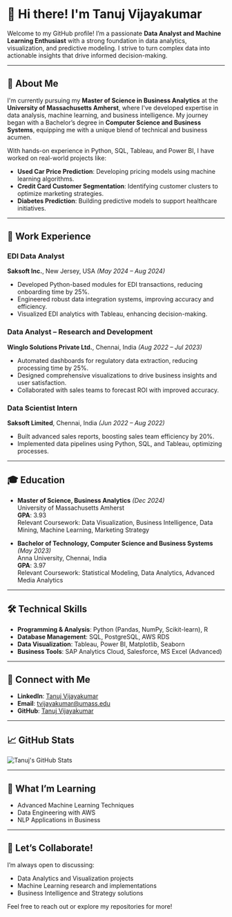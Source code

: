 # 👋 Hi there! I'm Tanuj Vijayakumar

Welcome to my GitHub profile! I’m a passionate **Data Analyst and Machine Learning Enthusiast** with a strong foundation in data analytics, visualization, and predictive modeling. I strive to turn complex data into actionable insights that drive informed decision-making.

---

## 🌟 About Me

I'm currently pursuing my **Master of Science in Business Analytics** at the **University of Massachusetts Amherst**, where I've developed expertise in data analysis, machine learning, and business intelligence. My journey began with a Bachelor’s degree in **Computer Science and Business Systems**, equipping me with a unique blend of technical and business acumen.

With hands-on experience in Python, SQL, Tableau, and Power BI, I have worked on real-world projects like:
- **Used Car Price Prediction**: Developing pricing models using machine learning algorithms.
- **Credit Card Customer Segmentation**: Identifying customer clusters to optimize marketing strategies.
- **Diabetes Prediction**: Building predictive models to support healthcare initiatives.

---

## 💼 Work Experience

### **EDI Data Analyst**  
**Saksoft Inc.**, New Jersey, USA *(May 2024 – Aug 2024)*  
- Developed Python-based modules for EDI transactions, reducing onboarding time by 25%.
- Engineered robust data integration systems, improving accuracy and efficiency.
- Visualized EDI analytics with Tableau, enhancing decision-making.

### **Data Analyst – Research and Development**  
**Winglo Solutions Private Ltd.**, Chennai, India *(Aug 2022 – Jul 2023)*  
- Automated dashboards for regulatory data extraction, reducing processing time by 25%.
- Designed comprehensive visualizations to drive business insights and user satisfaction.
- Collaborated with sales teams to forecast ROI with improved accuracy.

### **Data Scientist Intern**  
**Saksoft Limited**, Chennai, India *(Jun 2022 – Aug 2022)*  
- Built advanced sales reports, boosting sales team efficiency by 20%.
- Implemented data pipelines using Python, SQL, and Tableau, optimizing processes.

---

## 🎓 Education

- **Master of Science, Business Analytics** *(Dec 2024)*  
  University of Massachusetts Amherst  
  **GPA**: 3.93  
  Relevant Coursework: Data Visualization, Business Intelligence, Data Mining, Machine Learning, Marketing Strategy

- **Bachelor of Technology, Computer Science and Business Systems** *(May 2023)*  
  Anna University, Chennai, India  
  **GPA**: 3.97  
  Relevant Coursework: Statistical Modeling, Data Analytics, Advanced Media Analytics

---

## 🛠 Technical Skills

- **Programming & Analysis**: Python (Pandas, NumPy, Scikit-learn), R
- **Database Management**: SQL, PostgreSQL, AWS RDS
- **Data Visualization**: Tableau, Power BI, Matplotlib, Seaborn
- **Business Tools**: SAP Analytics Cloud, Salesforce, MS Excel (Advanced)

---

## 🔗 Connect with Me

- **LinkedIn**: [Tanuj Vijayakumar](https://www.linkedin.com/in/tanujvijayakumar/)  
- **Email**: tvijayakumar@umass.edu  
- **GitHub**: [Tanuj Vijayakumar](https://github.com/tanujvijayakumar)

---

## 📈 GitHub Stats

![Tanuj's GitHub Stats](https://github-readme-stats.vercel.app/api?username=tanujvijayakumar&show_icons=true&theme=radical)

---

## 🌱 What I’m Learning
- Advanced Machine Learning Techniques
- Data Engineering with AWS
- NLP Applications in Business

---

## 🤝 Let’s Collaborate!
I’m always open to discussing:
- Data Analytics and Visualization projects
- Machine Learning research and implementations
- Business Intelligence and Strategy solutions

Feel free to reach out or explore my repositories for more!
